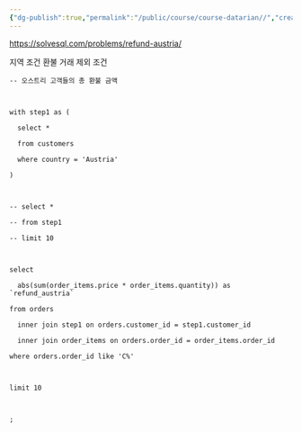 ```yaml
---
{"dg-publish":true,"permalink":"/public/course/course-datarian//","created":"2025-08-29T15:37:44.979+09:00","updated":"2025-08-29T16:08:46.766+09:00"}
---
```



https://solvesql.com/problems/refund-austria/

지역 조건
환불 거래 제외 조건

```mysql
-- 오스트리 고객들의 총 환불 금액

  

with step1 as (

  select *

  from customers

  where country = 'Austria'

)

  

-- select *

-- from step1

-- limit 10

  

select

  abs(sum(order_items.price * order_items.quantity)) as `refund_austria`

from orders

  inner join step1 on orders.customer_id = step1.customer_id

  inner join order_items on orders.order_id = order_items.order_id

where orders.order_id like 'C%'

  

limit 10

  

;
```